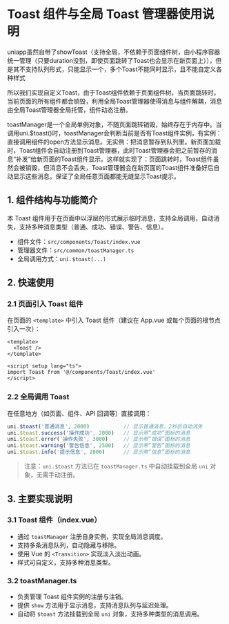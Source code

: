 # Toast 组件与全局 Toast 管理器使用说明

uniapp虽然自带了showToast（支持全局，不依赖于页面组件树，由小程序容器统一管理（只要duration没到，即使页面跳转了Toast也会显示在新页面上）），但是其不支持队列形式，只能显示一个，多个Toast不能同时显示，且不能自定义各种样式

所以我们实现自定义Toast，由于Toast组件依赖于页面组件树，当页面跳转时，当前页面的所有组件都会销毁，利用全局Toast管理器使得消息与组件解耦，消息由全局Toast管理器全局托管，组件动态注册。

toastManager是一个全局单例对象，不随页面跳转销毁，始终存在于内存中。当调用uni.$toast()时，toastManager会判断当前是否有Toast组件实例，有实例：直接调用组件的open方法显示消息。无实例：把消息暂存到队列里。新页面加载时，Toast组件会自动注册到Toast管理器，此时Toast管理器会把之前暂存的消息“补发”给新页面的Toast组件显示。这样就实现了：页面跳转时，Toast组件虽然会被销毁，但消息不会丢失，Toast管理器会在新页面的Toast组件准备好后自动显示这些消息。保证了全局任意页面都能无缝显示Toast提示。

## 1. 组件结构与功能简介

本 Toast 组件用于在页面中以浮层的形式展示临时消息，支持全局调用，自动消失，支持多种消息类型（普通、成功、错误、警告、信息）。

- 组件文件：`src/components/Toast/index.vue`
- 管理器文件：`src/common/toastManager.ts`
- 全局调用方式：`uni.$toast(...)`

## 2. 快速使用

### 2.1 页面引入 Toast 组件

在页面的 `<template>` 中引入 Toast 组件（建议在 App.vue 或每个页面的根节点引入一次）：

```vue
<template>
  <Toast />
</template>

<script setup lang="ts">
import Toast from '@/components/Toast/index.vue'
</script>
```

### 2.2 全局调用 Toast

在任意地方（如页面、组件、API 回调等）直接调用：

```ts
uni.$toast('普通消息', 2000)           // 显示普通消息，2秒后自动消失
uni.$toast.success('操作成功', 2000)   // 显示带“成功”图标的消息
uni.$toast.error('操作失败', 3000)     // 显示带“错误”图标的消息
uni.$toast.warning('警告信息', 2500)   // 显示带“警告”图标的消息
uni.$toast.info('提示信息', 2000)      // 显示带“信息”图标的消息
```

> 注意：`uni.$toast` 方法已在 `toastManager.ts` 中自动挂载到全局 `uni` 对象，无需手动注册。

## 3. 主要实现说明

### 3.1 Toast 组件（index.vue）

- 通过 `toastManager` 注册自身实例，实现全局消息调度。
- 支持多条消息队列，自动隐藏与移除。
- 使用 Vue 的 `<Transition>` 实现淡入淡出动画。
- 样式可自定义，支持多种消息类型。

### 3.2 toastManager.ts

- 负责管理 Toast 组件实例的注册与注销。
- 提供 `show` 方法用于显示消息，支持消息队列与延迟处理。
- 自动将 `$toast` 方法挂载到全局 `uni` 对象，支持多种类型的消息调用。